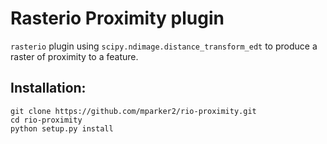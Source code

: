 # Rasterio Proximity plugin

`rasterio` plugin using `scipy.ndimage.distance_transform_edt` to produce a raster of proximity to a feature.

## Installation:

```
git clone https://github.com/mparker2/rio-proximity.git
cd rio-proximity
python setup.py install
```
